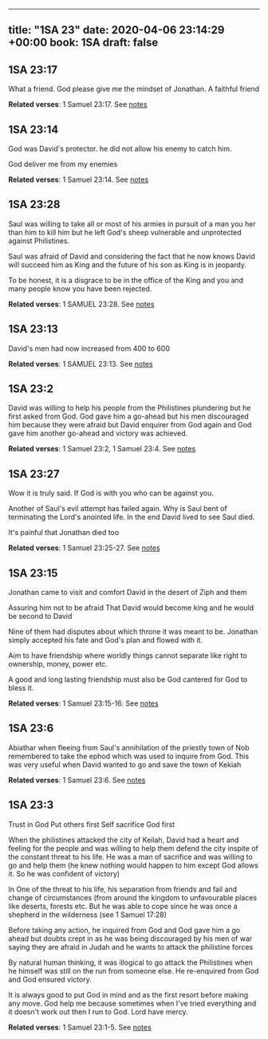 
---
title: "1SA 23"
date: 2020-04-06 23:14:29 +00:00
book: 1SA
draft: false
---

## 1SA 23:17

What a friend. God please give me the mindset of Jonathan. A faithful friend

**Related verses**: 1 Samuel 23:17. See [notes](https://my.bible.com/notes/3402074378988151181)


## 1SA 23:14

God was David's protector. he did not allow his enemy to catch him.

God deliver me from my enemies

**Related verses**: 1 Samuel 23:14. See [notes](https://my.bible.com/notes/3402073333541101954)


## 1SA 23:28

Saul was willing to take all or most of his armies in pursuit of a man you her than him to kill him but he left God's sheep vulnerable and unprotected against Philistines.


Saul was afraid of David and considering the fact that he now knows David will succeed him as King and the future of his son as King is in jeopardy.

To be honest, it is a disgrace to be in the office of the King and  you and many people know you have been rejected.

**Related verses**: 1 SAMUEL 23:28. See [notes](https://my.bible.com/notes/2636231824443695204)


## 1SA 23:13

David's men had now increased from 400 to 600

**Related verses**: 1 SAMUEL 23:13. See [notes](https://my.bible.com/notes/2635511216172949829)


## 1SA 23:2

David was willing to help his people from the Philistines plundering but he first asked from God. God gave him a go-ahead but his men discouraged him because they were afraid but David enquirer from God again and God gave him another go-ahead and victory was achieved.

**Related verses**: 1 Samuel 23:2, 1 Samuel 23:4. See [notes](https://my.bible.com/notes/2634832523310130174)


## 1SA 23:27

Wow it is truly said. If God is with you who can be against you.

Another of Saul's evil attempt has failed again. Why is Saul bent of terminating the Lord's anointed life. In the end David lived to see Saul died.


It's painful that Jonathan died too

**Related verses**: 1 Samuel 23:25-27. See [notes](https://my.bible.com/notes/2281411484523946273)


## 1SA 23:15

Jonathan came to visit and comfort David in the desert of Ziph and them 

Assuring him not to be afraid 
That David would become king and he would be second to David

Nine of them had disputes about which throne it was meant to be. Jonathan simply accepted his fate and God's plan and flowed with it.

Aim to have friendship where worldly things cannot separate like right to ownership, money, power etc.  

A good and long lasting friendship must also be God cantered for God to bless it.

**Related verses**: 1 Samuel 23:15-16. See [notes](https://my.bible.com/notes/2280450699886846794)


## 1SA 23:6

Abiathar when fleeing from Saul's annihilation of the priestly town of Nob remembered to take the ephod which was used to inquire from God. This was very useful when David wanted to go and save the town of Kekiah

**Related verses**: 1 Samuel 23:6. See [notes](https://my.bible.com/notes/2280424614134539041)


## 1SA 23:3

Trust in God
Put others first
Self sacrifice
God first



When the philistines attacked the city of Keilah, David had a heart and feeling for the people and was willing to help them defend the city inspite of the constant threat to his life. He was a man of sacrifice and was willing to go and help them (he knew nothing would happen to him except God allows it. So he was confident of victory)

In
One of the threat to his life, his separation from friends and fail and change of circumstances (from around the kingdom to unfavourable places like deserts, forests etc. But he was able to cope since he was once a shepherd in the wilderness (see 1 Samuel 17:28)

Before taking any action, he inquired from God and God gave him a go ahead but doubts crept in as he was being discouraged by his men of war saying they are afraid in Judah and he wants to attack the philistine forces

By natural human thinking, it was illogical to go attack the Philistines when he himself was still on the run from someone else. He re-enquired from God and God ensured victory.

It is always good to put God in mind and as the first resort before making any move. God help me because sometimes when I've tried everything and it doesn't work out then I run to God. Lord have mercy.

**Related verses**: 1 Samuel 23:1-5. See [notes](https://my.bible.com/notes/2280418556200608509)

